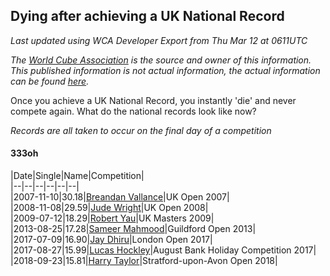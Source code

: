 ## Dying after achieving a UK National Record 

*Last updated using WCA Developer Export from Thu Mar 12 at 0611UTC*

*The [World Cube Association](https://www.worldcubeassociation.org) is the source and owner of this information. This published information is not actual information, the actual information can be found [here](https://www.worldcubeassociation.org/results).*

Once you achieve a UK National Record, you instantly 'die' and never compete again. What do the national records look like now?

*Records are all taken to occur on the final day of a competition*

#### 333oh

|Date|Single|Name|Competition|  
|--|--|--|--|--|--|  
|2007-11-10|30.18|[Breandan Vallance](https://www.worldcubeassociation.org/persons/2007VALL01)|UK Open 2007|  
|2008-11-08|29.59|[Jude Wright](https://www.worldcubeassociation.org/persons/2008WRIG02)|UK Open 2008|  
|2009-07-12|18.29|[Robert Yau](https://www.worldcubeassociation.org/persons/2009YAUR01)|UK Masters 2009|  
|2013-08-25|17.28|[Sameer Mahmood](https://www.worldcubeassociation.org/persons/2013MAHM02)|Guildford Open 2013|  
|2017-07-09|16.90|[Jay Dhiru](https://www.worldcubeassociation.org/persons/2015DHIR02)|London Open 2017|  
|2017-08-27|15.99|[Lucas Hockley](https://www.worldcubeassociation.org/persons/2017HOCK02)|August Bank Holiday Competition 2017|  
|2018-09-23|15.81|[Harry Taylor](https://www.worldcubeassociation.org/persons/2014TAYL06)|Stratford-upon-Avon Open 2018|  
